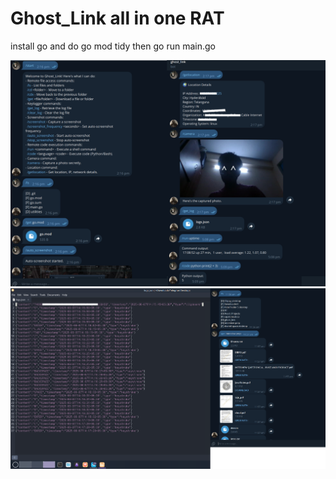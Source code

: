 # Ghost_Link all in one RAT

install go and do go mod tidy then go run main.go


![telegram bot](./images/image1.png)
![keylog and extra stuff](./images/image2.png)